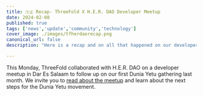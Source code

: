 ```yaml
---
title: 🇹🇿 Recap- ThreeFold X H.E.R. DAO Developer Meetup
date: 2024-02-08
published: true
tags: ['news','update','community','technology']
cover_image: ./images/tfherdaorecap.png
canonical_url: false
description: "Here is a recap and on all that happened on our developer meet along side H.E.R DAO in Dar Es Salaam"

---
```


This Monday, ThreeFold collaborated with H.E.R. DAO on a developer meetup in Dar Es Salaam to follow up on our first Dunia Yetu gathering last month. We invite you to [read about the meetup](https://www.threefold.io/blog/threefold-herdao-dar/) and learn about the next steps for the Dunia Yetu movement.